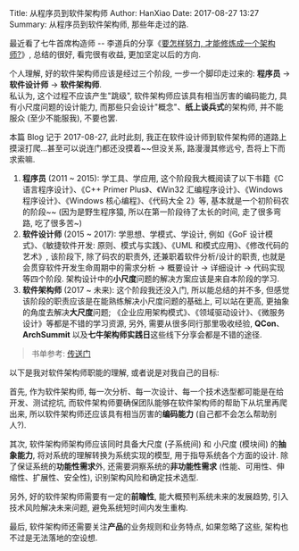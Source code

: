 Title: 从程序员到软件架构师
Author: HanXiao
Date: 2017-08-27 13:27
Summary: 从程序员到软件架构师, 那些年走过的路.

最近看了七牛首席构造师 -- 李道兵的分享《[要怎样努力, 才能修炼成一个架构师?](http://mp.weixin.qq.com/s/49dx-8PTuuB8HNy-MtWcxA)》, 总结的很好, 看完很有收益, 更加坚定以后的方向.

个人理解, 好的软件架构师应该是经过三个阶段, 一步一个脚印走过来的: **程序员** -> **软件设计师** -> **软件架构师**.<br>
私认为, 这个过程不应该产生"跳级", 软件架构师应该具有相当厉害的编码能力, 具有小尺度问题的设计能力, 而那些只会设计"概念"、**纸上谈兵式**的架构师, 并不能服众 (至少不能服我), 不要也罢.

本篇 Blog 记于 2017-08-27, 此时此刻, 我正在软件设计师到软件架构师的道路上摸滚打爬...甚至可以说连门都还没摸着~~但没关系, 路漫漫其修远兮, 吾将上下而求索嘛.

1. **程序员** (2011 ~ 2015): 学工具、学应用, 这个阶段我大概阅读了以下书籍《C 语言程序设计》、《C++ Primer Plus》、《Win32 汇编程序设计》、《Windows 程序设计》、《Windows 核心编程》、《代码大全 2》等, 基本就是一个初阶码农的阶段~~ (因为是野生程序猿, 所以在第一阶段待了太长的时间, 走了很多弯路, 吃了很多苦~)
1. **软件设计师** (2015 ~ 2017): 学思想、学模式、学设计, 例如《GoF 设计模式》、《敏捷软件开发: 原则、模式与实践》、《UML 和模式应用》、《修改代码的艺术》, 该阶段下, 除了码农的职责外, 还兼职着软件分析/设计的职责, 也就是会贯穿软件开发生命周期中的需求分析 -> 概要设计 -> 详细设计 -> 代码实现等四个阶段. 架构设计中的**小尺度**问题的解决方案应该是来自本阶段的学习.
1. **软件架构师** (2017 ~ 未来): 这个阶段我还没入门, 所以能总结的并不多, 但感觉该阶段的职责应该是在能熟练解决小尺度问题的基础上, 可以站在更高, 更抽象的角度去解决**大尺度**问题; 《企业应用架构模式》、《领域驱动设计》、《微服务设计》等都是不错的学习资源, 另外, 需要从很多同行那里吸收经验,  **QCon**、**ArchSummit** 以及**七牛架构师实践日**这些线下分享会都是不错的途径.

> 书单参考: [传送门](http://www.smallcpp.cn/shu-dan.html)

以下是我对软件架构师职能的理解, 或者说是对我自己的目标:

首先, 作为软件架构师, 每一次分析、每一次设计、每一个技术选型都可能是在给开发、测试挖坑, 而软件架构师要确保团队能够在软件架构师的帮助下从坑里再爬出来, 所以软件架构师还应该具有相当厉害的**编码能力** (自己都不会怎么帮助别人?).

其次, 软件架构师架构师应该同时具备大尺度 (子系统间) 和 小尺度 (模块间) 的**抽象能力**, 将对系统的理解转换为系统实现的模型, 用于指导系统各个方面的设计. 除了保证系统的**功能性需求**外, 还需要洞察系统的**非功能性需求** (性能、可用性、伸缩性、扩展性、安全性), 识别架构风险和确定技术选型.

另外, 好的软件架构师需要有一定的**前瞻性**, 能大概预判系统未来的发展趋势, 引入技术风险解决未来问题, 避免系统短时间内发生重构.

最后, 软件架构师还需要关注**产品**的业务规则和业务特点, 如果忽略了这些, 架构也不过是无法落地的空设想.

